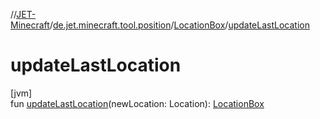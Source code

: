 //[JET-Minecraft](../../../index.md)/[de.jet.minecraft.tool.position](../index.md)/[LocationBox](index.md)/[updateLastLocation](update-last-location.md)

# updateLastLocation

[jvm]\
fun [updateLastLocation](update-last-location.md)(newLocation: Location): [LocationBox](index.md)

